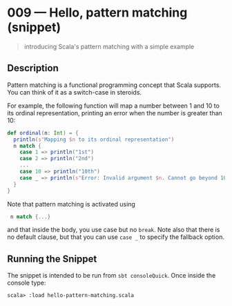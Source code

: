 # 009 &mdash; Hello, pattern matching (snippet)
> introducing Scala's pattern matching with a simple example

## Description
Pattern matching is a functional programming concept that Scala supports. You can think of it as a switch-case in steroids.

For example, the following function will map a number between 1 and 10 to its ordinal representation, printing an error when the number is greater than 10:

```scala
def ordinal(n: Int) = {
  println(s"Mapping $n to its ordinal representation")
  n match {
    case 1 => println("1st")
    case 2 => println("2nd")
    ...
    case 10 => println("10th")
    case _ => println(s"Error: Invalid argument $n. Cannot go beyond 10")              
  }
}
```

Note that pattern matching is activated using
```scala
 n match {...}
```

and that inside the body, you use case but no `break`. Note also that there is no default clause, but that you can use `case _` to specify the fallback option.


## Running the Snippet
The snippet is intended to be run from `sbt consoleQuick`. Once inside the console type:
```
scala> :load hello-pattern-matching.scala
```